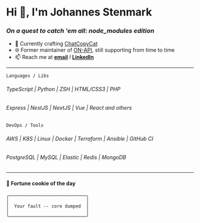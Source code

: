 # Hi 👋, I'm Johannes Stenmark

### *On a quest to catch 'em all: node_modules edition*

- 🔭 Currently crafting [ChatCopyCat](https://github.com/jstenmark/ChatCopyCat)
- 🌐 Former maintainer of [ON-API](https://github.com/on-api), still supporting from time to time
- 📫 Reach me at **[email](mailto:johannes@stenmark.in)** *I* **[LinkedIn](https://linkedin.com/in/www.linkedin.com/in/johannes-stenmark)**

---

`Languages / Libs`
###### TypeScript | Python | ZSH | HTML/CSS3 | PHP
###### Express | NestJS | NextJS | Vue | React and others

`DevOps / Tools`
###### AWS | K8S | Linux | Docker | Terraform | Ansible | GitHub CI
###### PostgreSQL | MySQL | Elastic | Redis | MongoDB

---
#### :cookie: Fortune cookie of the day
```smalltalk
╭─────────────────────────────╮
│                             │
│  Your fault -- core dumped  │
│                             │
╰─────────────────────────────╯
```